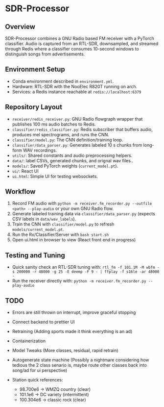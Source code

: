 # SDR-Processor

## Overview
SDR-Processor combines a GNU Radio based FM receiver with a PyTorch classifier. Audio is captured from an RTL-SDR, downsampled, and streamed through Redis where a classifier consumes 10-second windows to distinguish songs from advertisements.

## Environment Setup
- Conda environment described in `environment.yml`.
- Hardware: RTL-SDR with the NooElec R820T running on arch.
- Services: a Redis instance reachable at `redis://localhost:6379`

## Repository Layout
- `receiver/redis_receiver.py`: GNU Radio flowgraph wrapper that publishes 100 ms audio batches to Redis.
- `classifier/redis_classifier.py`: Redis subscriber that buffers audio, produces mel spectrograms, and runs the CNN.
- `classifier/model.py`: The CNN definition/training loop.
- `classifier/data_parser.py`: Generates labeled 10 s chunks from long-form WAV recordings.
- `utils/`: Shared constants and audio preprocessing helpers.
- `data/`: label CSVs, generated chunks, and orignal wav files..
- `models/`: Saved PyTorch weights (`current_model.pt`).
- `ui/`: React UI
- `ui.html`: Simple UI for testing websockets.

##  Workflow
1. Record FM audio with `python -m receiver.fm_recorder.py --outfile <path> --play-audio` or your own GNU Radio flow.
2. Generate labeled training data via `classifier/data_parser.py` (expects CSV labels in `data/wav_labels`).
3. Train the CNN with `classifier/model.py` to refresh `models/current_model.pt`.
4. Run the Rx/Classifier/Server with
   `bash start.sh`
5. <Optional>Open ui.html in browser to view (React front end in progress)

## Testing and Tuning
- Quick sanity check an RTL-SDR tuning with:
  `rtl_fm -f 101.1M -M wbfm -s 200000 -r 48000 -g 25 -E deemp -F 9 - | ffplay -f s16le -ar 48000 -`
- Run the receiver directly with:
  `python -m receiver.fm_recorder.py --play-audio`

## TODO
- Errors are still thrown on interrupt, improve graceful stopping
- Connect backend to prettier UI
- Retraining (Adding sports made it think everything is an ad)
- Containerization
- Model Tweaks (More classes, residual, rapid retrain)
- Autogenerate state machine (Possibly a nightmare considering how tedious the 2 class senario is, maybe route other classes back into song/ad for ui perspective)

- Station quick references:
  - 98.700e6 -> WMZQ country (clear)
  - 101.1e6 -> DC variety (intermittent)
  - 100.304e6 -> classic rock (clear)

